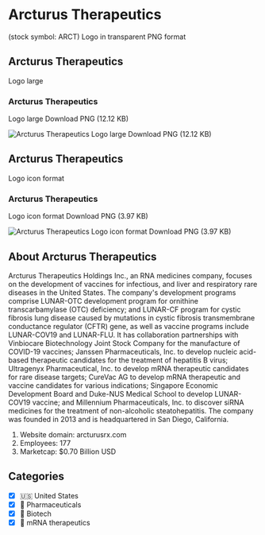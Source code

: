 # Arcturus Therapeutics
 (stock symbol: ARCT) Logo in transparent PNG format

## Arcturus Therapeutics
 Logo large

### Arcturus Therapeutics
 Logo large Download PNG (12.12 KB)

![Arcturus Therapeutics
 Logo large Download PNG (12.12 KB)](/img/orig/ARCT_BIG-9481aebb.png)

## Arcturus Therapeutics
 Logo icon format

### Arcturus Therapeutics
 Logo icon format Download PNG (3.97 KB)

![Arcturus Therapeutics
 Logo icon format Download PNG (3.97 KB)](/img/orig/ARCT-705c190e.png)

## About Arcturus Therapeutics


Arcturus Therapeutics Holdings Inc., an RNA medicines company, focuses on the development of vaccines for infectious, and liver and respiratory rare diseases in the United States. The company's development programs comprise LUNAR-OTC development program for ornithine transcarbamylase (OTC) deficiency; and LUNAR-CF program for cystic fibrosis lung disease caused by mutations in cystic fibrosis transmembrane conductance regulator (CFTR) gene, as well as vaccine programs include LUNAR-COV19 and LUNAR-FLU. It has collaboration partnerships with Vinbiocare Biotechnology Joint Stock Company for the manufacture of COVID-19 vaccines; Janssen Pharmaceuticals, Inc. to develop nucleic acid-based therapeutic candidates for the treatment of hepatitis B virus; Ultragenyx Pharmaceutical, Inc. to develop mRNA therapeutic candidates for rare disease targets; CureVac AG to develop mRNA therapeutic and vaccine candidates for various indications; Singapore Economic Development Board and Duke-NUS Medical School to develop LUNAR-COV19 vaccine; and Millennium Pharmaceuticals, Inc. to discover siRNA medicines for the treatment of non-alcoholic steatohepatitis. The company was founded in 2013 and is headquartered in San Diego, California.

1. Website domain: arcturusrx.com
2. Employees: 177
3. Marketcap: $0.70 Billion USD


## Categories
- [x] 🇺🇸 United States
- [x] 💊 Pharmaceuticals
- [x] 🧬 Biotech
- [x] 🧬 mRNA therapeutics
